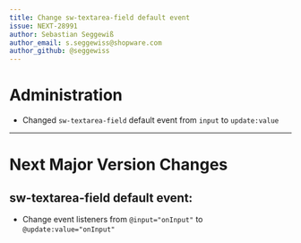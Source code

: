 ```yaml
---
title: Change sw-textarea-field default event
issue: NEXT-28991
author: Sebastian Seggewiß
author_email: s.seggewiss@shopware.com
author_github: @seggewiss
---
```

# Administration
* Changed `sw-textarea-field` default event from `input` to `update:value`
___
# Next Major Version Changes
## sw-textarea-field default event:
* Change event listeners from `@input="onInput"` to `@update:value="onInput"`
